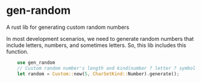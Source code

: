 # gen-random
A rust lib for generating custom random numbers

In most development scenarios, we need to generate random numbers that include letters, numbers, and sometimes letters.
So, this lib includes this function.

```rust
    use gen_random
    // Custom random number's length and kind(number ? letter ? symbol ? or number and letter ...)
    let random = Custom::new(5, CharSetKind::Number).generate();
```

